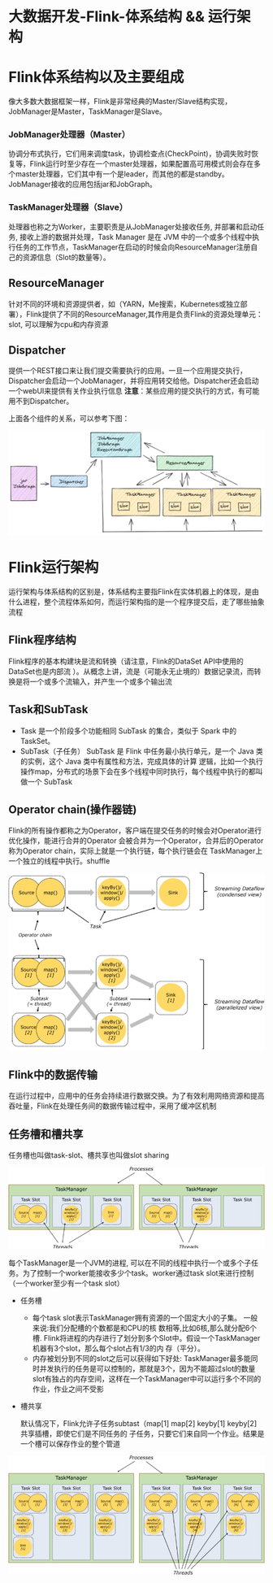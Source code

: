 # 大数据开发-Flink-体系结构 && 运行架构

# Flink体系结构以及主要组成

像大多数大数据框架一样，Flink是非常经典的Master/Slave结构实现，JobManager是Master，TaskManager是Slave。

### JobManager处理器（Master）

协调分布式执行，它们用来调度task，协调检查点(CheckPoint)，协调失败时恢复等，Flink运行时至少存在一个master处理器，如果配置高可用模式则会存在多个master处理器，它们其中有一个是leader，而其他的都是standby。JobManager接收的应用包括jar和JobGraph。

### TaskManager处理器（Slave）

处理器也称之为Worker，主要职责是从JobManager处接收任务, 并部署和启动任务, 接收上游的数据并处理，Task Manager 是在 JVM 中的一个或多个线程中执行任务的工作节点，TaskManager在启动的时候会向ResourceManager注册自己的资源信息（Slot的数量等）。


## ResourceManager

针对不同的环境和资源提供者，如（YARN，Me搜索，Kubernetes或独立部署），Flink提供了不同的ResourceManager,其作用是负责Flink的资源处理单元：slot, 可以理解为cpu和内存资源

## Dispatcher

提供一个REST接口来让我们提交需要执行的应用。一旦一个应用提交执行，Dispatcher会启动一个JobManager，并将应用转交给他。Dispatcher还会启动一个webUI来提供有关作业执行信息
**注意**：某些应用的提交执行的方式，有可能用不到Dispatcher。

上面各个组件的关系，可以参考下图：

![](image/image_saRJV670Lr.png)

# Flink运行架构

运行架构与体系结构的区别是，体系结构主要指Flink在实体机器上的体现，是由什么进程，整个流程体系如何，而运行架构指的是一个程序提交后，走了哪些抽象流程

## Flink程序结构

Flink程序的基本构建块是流和转换（请注意，Flink的DataSet API中使用的DataSet也是内部流 ）。从概念上讲，流是（可能永无止境的）数据记录流，而转换是将一个或多个流输入，并产生一个或多个输出流

## Task和SubTask

-   Task 是一个阶段多个功能相同 SubTask 的集合，类似于 Spark 中的 TaskSet。
-   SubTask（子任务）
    SubTask 是 Flink 中任务最小执行单元，是一个 Java 类的实例，这个 Java 类中有属性和方法，完成具体的计算
    逻辑，比如一个执行操作map，分布式的场景下会在多个线程中同时执行，每个线程中执行的都叫做一个
    SubTask

## Operator chain(操作器链)

Flink的所有操作都称之为Operator，客户端在提交任务的时候会对Operator进行优化操作，能进行合并的Operator
会被合并为一个Operator，合并后的Operator称为Operator chain，实际上就是一个执行链，每个执行链会在
TaskManager上一个独立的线程中执行。shuffle

![](image/image_lluGe7o-IJ.png)

## Flink中的数据传输

在运行过程中，应用中的任务会持续进行数据交换。为了有效利用网络资源和提高吞吐量，Flink在处理任务间的数据传输过程中，采用了缓冲区机制

## 任务槽和槽共享

任务槽也叫做task-slot、槽共享也叫做slot sharing

![](image/image_1ePIAsLC9-.png)

每个TaskManager是一个JVM的进程, 可以在不同的线程中执行一个或多个子任务。为了控制一个worker能接收多少个task。worker通过task slot来进行控制（一个worker至少有一个task slot）

-   任务槽
    -   每个task slot表示TaskManager拥有资源的一个固定大小的子集。 一般来说:我们分配槽的个数都是和CPU的核
        数相等,比如6核,那么就分配6个槽.
        Flink将进程的内存进行了划分到多个Slot中。假设一个TaskManager机器有3个slot，那么每个slot占有1/3的内
        存（平分）。
    -   内存被划分到不同的slot之后可以获得如下好处:
        TaskManager最多能同时并发执行的任务是可以控制的，那就是3个，因为不能超过slot的数量
        slot有独占的内存空间，这样在一个TaskManager中可以运行多个不同的作业，作业之间不受影
-   槽共享

    默认情况下，Flink允许子任务subtast（map\[1] map\[2] keyby\[1] keyby\[2] 共享插槽，即使它们是不同任务的
    子任务，只要它们来自同一个作业。结果是一个槽可以保存作业的整个管道

![](image/image_WCeBClAzwV.png)
